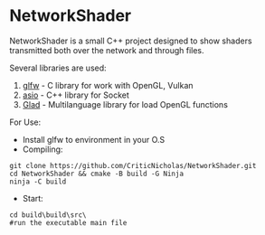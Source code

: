 # NetworkShader
NetworkShader is a small C++ project designed to show shaders transmitted both over the network and through files. 

Several libraries are used:
1. [glfw](https://github.com/glfw/glfw ) - C library for work with OpenGL, Vulkan 
2. [asio](https://github.com/chriskohlhoff/asio ) - C++ library for Socket
3. [Glad](https://github.com/Dav1dde/glad/tree/glad2) - Multilanguage library for load OpenGL functions

For Use:
* Install glfw to environment in your O.S
* Compiling:
```
git clone https://github.com/CriticNicholas/NetworkShader.git
cd NetworkShader && cmake -B build -G Ninja
ninja -C build
```
* Start:
```
cd build\build\src\
#run the executable main file
```

